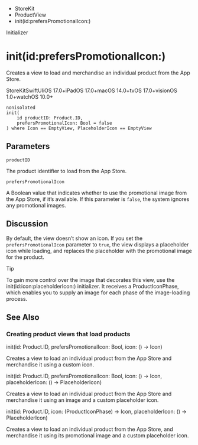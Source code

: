 

- StoreKit
- ProductView
-  init(id:prefersPromotionalIcon:) 

Initializer

# init(id:prefersPromotionalIcon:)

Creates a view to load and merchandise an individual product from the App Store.

StoreKitSwiftUIiOS 17.0+iPadOS 17.0+macOS 14.0+tvOS 17.0+visionOS 1.0+watchOS 10.0+

``` source
nonisolated
init(
    id productID: Product.ID,
    prefersPromotionalIcon: Bool = false
) where Icon == EmptyView, PlaceholderIcon == EmptyView
```

## Parameters 

`productID`  

The product identifier to load from the App Store.

`prefersPromotionalIcon`  

A Boolean value that indicates whether to use the promotional image from the App Store, if it’s available. If this parameter is `false`, the system ignores any promotional images.

## Discussion

By default, the view doesn’t show an icon. If you set the `prefersPromotionalIcon` parameter to `true`, the view displays a placeholder icon while loading, and replaces the placeholder with the promotional image for the product.

Tip

To gain more control over the image that decorates this view, use the init(id:icon:placeholderIcon:) initializer. It receives a ProductIconPhase, which enables you to supply an image for each phase of the image-loading process.

## See Also

### Creating product views that load products

init(id: Product.ID, prefersPromotionalIcon: Bool, icon: () -> Icon)

Creates a view to load an individual product from the App Store and merchandise it using a custom icon.

init(id: Product.ID, prefersPromotionalIcon: Bool, icon: () -> Icon, placeholderIcon: () -> PlaceholderIcon)

Creates a view to load an individual product from the App Store and merchandise it using an image and a custom placeholder icon.

init(id: Product.ID, icon: (ProductIconPhase) -> Icon, placeholderIcon: () -> PlaceholderIcon)

Creates a view to load an individual product from the App Store, and merchandise it using its promotional image and a custom placeholder icon.

